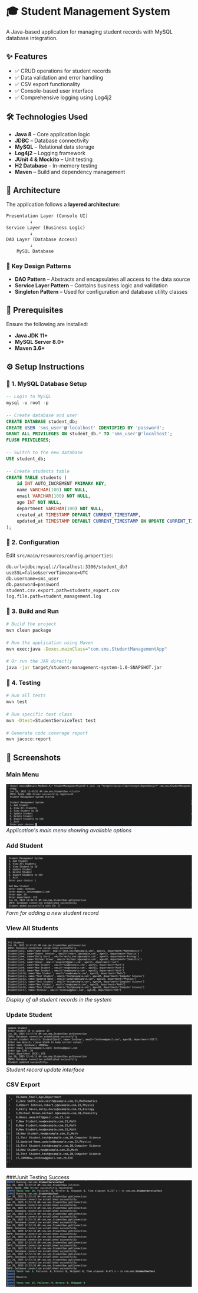 # 🎓 Student Management System

A Java-based application for managing student records with MySQL database integration.

## ✨ Features

- ✅ CRUD operations for student records
- ✅ Data validation and error handling
- ✅ CSV export functionality
- ✅ Console-based user interface
- ✅ Comprehensive logging using Log4j2

## 🛠️ Technologies Used

- **Java 8** – Core application logic
- **JDBC** – Database connectivity
- **MySQL** – Relational data storage
- **Log4j2** – Logging framework
- **JUnit 4 & Mockito** – Unit testing
- **H2 Database** – In-memory testing
- **Maven** – Build and dependency management

## 🧱 Architecture

The application follows a **layered architecture**:

```
Presentation Layer (Console UI)
         ↓
Service Layer (Business Logic)
         ↓
DAO Layer (Database Access)
         ↓
    MySQL Database
```

### 🧩 Key Design Patterns

- **DAO Pattern** – Abstracts and encapsulates all access to the data source
- **Service Layer Pattern** – Contains business logic and validation
- **Singleton Pattern** – Used for configuration and database utility classes

## 🚀 Prerequisites

Ensure the following are installed:

- **Java JDK 11+**
- **MySQL Server 8.0+**
- **Maven 3.6+**

## ⚙️ Setup Instructions

### 📌 1. MySQL Database Setup

```sql
-- Login to MySQL
mysql -u root -p

-- Create database and user
CREATE DATABASE student_db;
CREATE USER 'sms_user'@'localhost' IDENTIFIED BY 'password';
GRANT ALL PRIVILEGES ON student_db.* TO 'sms_user'@'localhost';
FLUSH PRIVILEGES;

-- Switch to the new database
USE student_db;

-- Create students table
CREATE TABLE students (
    id INT AUTO_INCREMENT PRIMARY KEY,
    name VARCHAR(100) NOT NULL,
    email VARCHAR(100) NOT NULL,
    age INT NOT NULL,
    department VARCHAR(100) NOT NULL,
    created_at TIMESTAMP DEFAULT CURRENT_TIMESTAMP,
    updated_at TIMESTAMP DEFAULT CURRENT_TIMESTAMP ON UPDATE CURRENT_TIMESTAMP
);
```

### 📌 2. Configuration

Edit `src/main/resources/config.properties`:

```properties
db.url=jdbc:mysql://localhost:3306/student_db?useSSL=false&serverTimezone=UTC
db.username=sms_user
db.password=password
student.csv.export.path=students_export.csv
log.file.path=student_management.log
```

### 📌 3. Build and Run

```bash
# Build the project
mvn clean package

# Run the application using Maven
mvn exec:java -Dexec.mainClass="com.sms.StudentManagementApp"

# Or run the JAR directly
java -jar target/student-management-system-1.0-SNAPSHOT.jar
```

### 📌 4. Testing

```bash
# Run all tests
mvn test

# Run specific test class
mvn -Dtest=StudentServiceTest test

# Generate code coverage report
mvn jacoco:report
```

## 📸 Screenshots

### Main Menu
![Main Menu](https://github.com/Omsaib07/JeevLIfeWorks/blob/main/week4/StudentManagementSystem/Screenshots/MainMenu.png?raw=true)
*Application's main menu showing available options*

### Add Student
![Add Student](https://github.com/Omsaib07/JeevLIfeWorks/blob/main/week4/StudentManagementSystem/Screenshots/AddStudent.png?raw=true)
*Form for adding a new student record*

### View All Students
![View All Students](https://github.com/Omsaib07/JeevLIfeWorks/blob/main/week4/StudentManagementSystem/Screenshots/ViewAllStudents.png?raw=true)
*Display of all student records in the system*

### Update Student
![Update Student](https://github.com/Omsaib07/JeevLIfeWorks/blob/main/week4/StudentManagementSystem/Screenshots/UpdateStudent.png?raw=true)
*Student record update interface*

### CSV Export
![CSV Export](https://github.com/Omsaib07/JeevLIfeWorks/blob/main/week4/StudentManagementSystem/Screenshots/CSVExport.png?raw=true)

###Junit Testing Success 
![Junit testing](https://github.com/Omsaib07/JeevLIfeWorks/blob/main/week4/StudentManagementSystem/Screenshots/JunitTest.png?raw=true)